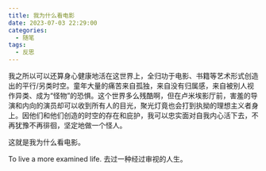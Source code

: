 ```yaml
---
title: 我为什么看电影
date: 2023-07-03 22:29:00
categories:
  - 随笔
tags:
  - 反思
---
```

我之所以可以还算身心健康地活在这世界上，全归功于电影、书籍等艺术形式创造出的平行/另类时空。童年大量的痛苦来自孤独，来自没有归属感，来自被别人视作异类、成为“怪物”的恐惧。这个世界多么残酷啊，但在卢米埃影厅前，害羞的导演和内向的演员却可以收到所有人的目光，聚光灯竟也会打到执拗的理想主义者身上。因他们和他们创造的时空的存在和庇护，我可以忠实面对自我内心活下去，不再犹豫不再徘徊，坚定地做一个怪人。

这就是我为什么看电影。

To live a more examined life. 去过一种经过审视的人生。



